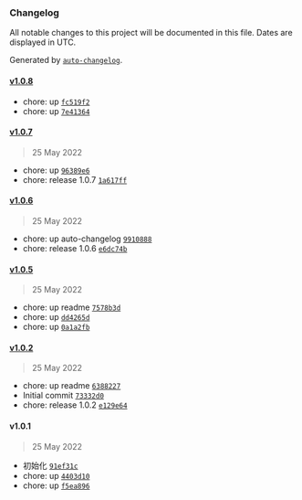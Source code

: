 ### Changelog

All notable changes to this project will be documented in this file. Dates are displayed in UTC.

Generated by [`auto-changelog`](https://github.com/CookPete/auto-changelog).

#### [v1.0.8](https://github.com/kafudev/ui-kit/compare/v1.0.7...v1.0.8)

- chore: up [`fc519f2`](https://github.com/kafudev/ui-kit/commit/fc519f29f045ab152c8f89695bf31604f1aef178)
- chore: up [`7e41364`](https://github.com/kafudev/ui-kit/commit/7e413640b614f709cca35b3915f0c95322f3b804)

#### [v1.0.7](https://github.com/kafudev/ui-kit/compare/v1.0.6...v1.0.7)

> 25 May 2022

- chore: up [`96389e6`](https://github.com/kafudev/ui-kit/commit/96389e60e4996de2e616f4e3afdd8f2239b564fc)
- chore: release 1.0.7 [`1a617ff`](https://github.com/kafudev/ui-kit/commit/1a617ffa08360af77b8723c203e06e54d932940e)

#### [v1.0.6](https://github.com/kafudev/ui-kit/compare/v1.0.5...v1.0.6)

> 25 May 2022

- chore: up auto-changelog [`9910888`](https://github.com/kafudev/ui-kit/commit/99108889e29b02d0fc52ad86ce53dbb7515e9e6d)
- chore: release 1.0.6 [`e6dc74b`](https://github.com/kafudev/ui-kit/commit/e6dc74baaf270c4175ecc34ca38e0e1d3ee104ac)

#### [v1.0.5](https://github.com/kafudev/ui-kit/compare/v1.0.2...v1.0.5)

> 25 May 2022

- chore: up readme [`7578b3d`](https://github.com/kafudev/ui-kit/commit/7578b3d05e6b41d19406298f2043bdf6b2fd19ee)
- chore: up [`dd4265d`](https://github.com/kafudev/ui-kit/commit/dd4265ddcadd9e9949c581da2f0be664cb1f138f)
- chore: up [`0a1a2fb`](https://github.com/kafudev/ui-kit/commit/0a1a2fb3eaf945dd389cfb844b6fb58d028a0e4c)

#### [v1.0.2](https://github.com/kafudev/ui-kit/compare/v1.0.1...v1.0.2)

> 25 May 2022

- chore: up readme [`6388227`](https://github.com/kafudev/ui-kit/commit/6388227b6284e7c2ff5112ae83eef6d2ef382751)
- Initial commit [`73332d0`](https://github.com/kafudev/ui-kit/commit/73332d0a559ff25dc98bc37a2d97cac067e07216)
- chore: release 1.0.2 [`e129e64`](https://github.com/kafudev/ui-kit/commit/e129e6477fd04a932bf87659a8c4921ad696f9f0)

#### v1.0.1

> 25 May 2022

- 初始化 [`91ef31c`](https://github.com/kafudev/ui-kit/commit/91ef31c09149588e06f5a5cab033e0c7553cfedd)
- chore: up [`4403d10`](https://github.com/kafudev/ui-kit/commit/4403d10a85ebcb59423c22a9499c812d221e988d)
- chore: up [`f5ea896`](https://github.com/kafudev/ui-kit/commit/f5ea89684025abd8595123403115d1018bc1216b)
